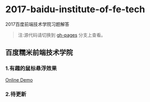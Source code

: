 # 2017-baidu-institute-of-fe-tech
2017百度前端技术学院习题解答

>注:源代码请切换到 [gh-pages](https://github.com/Eamonnzhang/2017-baidu-inst-of-fe-tech/tree/gh-pages) 分支上查看。


## 百度糯米前端技术学院
### 1.有趣的鼠标悬浮效果
[Online Demo](http://blog.eamonn.cn/2017-baidu-institute-of-fe-tech/views/mouse-hover/)

### 2.待更新
